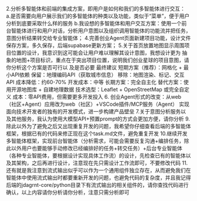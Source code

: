 2.分析多智能体和前端的集成方案，即用户是如何和我们的多智能体进行交互：
a.是否需要向用户展示我们的多智能体的种类以及功能，类似于“菜单”，便于用户分析到底要采取什么样的服务
b.我设想的多智能体和用户交互方案：使用一个前台智能体进行和用户对话，分析用户意图以及组织调用智能体的功能流并把任务，意图分析结果转交给专业智能体；
4.完善创业Agent页面新建项目功能，设计文件保存方案，多久保存，后端supabase更新方案；
5.关于首页放置地图显示周围项目位置的设计，我意识到这可能会让用户难以理解其设计意图，我想设计更为
抽象的地图+项目标识，重点在于突出项目位置，说明我们创业星球的项目意图，请你分析这个方案是否可行以
及是否必要
    最终建议
短期方案（推荐）：网格化 + 最小API依赖
保留：地理编码API（获取城市信息）
移除：地图渲染、标记、交互API
成本降低：约60-70%
开发成本：中等
长期方案：完全自主化
替代方案：使用开源地图库 + 自建地理数据
技术选型：Leaflet + OpenStreetMap 或完全自定义
成本：零API费用，但需要更多开发投入
6.  创业Agent形式的改变：从web（社区+Agent）应用改为web（社区）+VSCode插件/MCP服务（Agent）
    实现面向技术开发者的独有的开发模式，进一步构建产品壁垒
7.关于意图分析服务以及其他服务，我认为使用大模型API+预置prompt的方式会更加方便，请你分析
9.除此以外为了避免之后又出现重复开发的问题，我希望你仔细查看后端的多智能体框架，根据已有的代码来修正现在这个task.md文件，避免重复开发
10.继续开发多智能体框架，实现前台智能体（分析需求，可能会需要反复沟通+编排任务，除此以外用户也要能够手动修改已经编排好的任务+转交任务）+后台专业智能体（各种专业智能体，要根据设计实现具体工作流）的设计，先检查已有的智能体以及其架构，之后再进行设计，注意现在先只需设计工作流即可，不要修改代码
11.还有就是我注意到流式输出似乎可以作为一个通用组件独立存在，从而避免我们在智能体中使用流式输出时都要重新开发的问题，也避免代码的复杂度，并且我记得后端的jdagrnt-core/python目录下有流式输出的相关组件的，请你查找代码进行确认，以上内容请你分析请你分析，注意只需分析即可